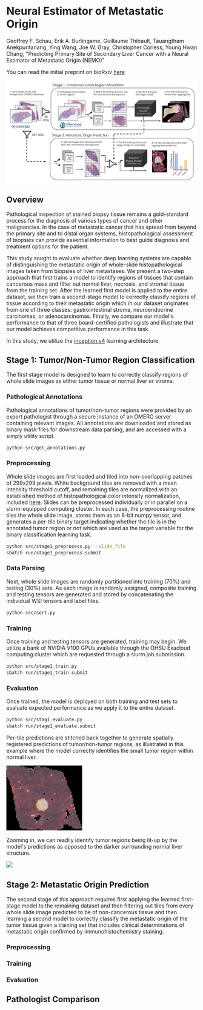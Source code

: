 # Neural Estimator of Metastatic Origin

Geoffrey F. Schau, Erik A. Burlingame, Guillaume Thibault, Tauangtham Anekpuritanang, Ying Wang, Joe W. Gray, Christopher Corless, Young Hwan Chang, "Predicting Primary Site of Secondary Liver Cancer with a Neural Estimator of Metastatic Origin (NEMO)"

You can read the initial preprint on bioRxiv [here](https://www.biorxiv.org/content/10.1101/689828v1)

<img src='assets/nemo_concept.png'>

## Overview

Pathological inspection of stained biopsy tissue remains a gold-standard process for the diagnosis of various types of cancer and other malignancies. 
In the case of metastatic cancer that has spread from beyond the primary site and to distal organ systems, histopathological assessment of biopsies can provide essential information to best guide diagnosis and treatment options for the patient.

This study sought to evaluate whether deep learning systems are capable of distinguishing the metastatic origin of whole-slide histopathological images taken from biopsies of liver metastases.
We present a two-step approach that first trains a model to identify regions of tissues that contain cancerous mass and filter out normal liver, necrosis, and stromal tissue from the training set.
After the learned first model is applied to the entire dataset, we then train a second-stage model to correctly classify regions of tissue according to their metastatic origin which in our dataset originates from one of three classes: gastrointestinal stroma, neuroendocrine carcinomas, or adenocarcinomas. 
Finally, we compare our model's performance to that of three board-certified pathologists and illustrate that our model achieves competitive performance in this task.

In this study, we utilize the [inception v4](https://github.com/kentsommer/keras-inceptionV4/blob/master/inception_v4.py) learning architecture.


## Stage 1: Tumor/Non-Tumor Region Classification

The first stage model is designed to learn to correctly classify regions of whole slide images as either tumor tissue or normal liver or stroma. 

### Pathological Annotations

Pathological annotations of tumor/non-tumor regions were provided by an expert pathologist through a secure instance of an OMERO server containing relevant images.
All annotations are downloaded and stored as binary mask files for downstream data parsing, and are accessed with a simply utility script.

```bash
python src/get_annotations.py
```

### Preprocessing

Whole slide images are first loaded and tiled into non-overlapping patches of 299x299 pixels.
White background tiles are removed with a mean intensity threshold cutoff, and remaining tiles are normalized with an established method of histopathological color intensity normalization, included [here](https://github.com/schaugf/HEnorm_python).
Slides can be preprocessed individually or in parallel on a slurm-equipped computing cluster.
In each case, the preprocessing routine tiles the whole slide image, stores them as an 8-bit numpy tensor, and generates a per-tile binary target indicating whether the tile is in the annotated tumor region or not which are used as the target variable for the binary classification learning task. 

```bash
python src/stage1_preprocess.py --slide_file
sbatch run/stage1_preprocess.submit
```

### Data Parsing

Next, whole slide images are randomly partitioned into training (70%) and testing (30%) sets.
As each image is randomly assigned, composite training and testing tensors are generated and stored by concatenating the individual WSI tensors and label files.

```bash
python src/sort.py
```

### Training

Once training and testing tensors are generated, training may begin. We utilize a bank of NVIDIA V100 GPUs available through the OHSU Exacloud computing cluster which are requested through a slurm job submission.

```bash
python src/stage1_train.py
sbatch run/stage1_train.submit
```

### Evaluation

Once trained, the model is deployed on both training and test sets to evaluate expected performance as we apply it to the entire dataset.

```bash
python src/stag1_evaluate.py
sbatch run/stage1_evaluate.submit
```

Per-tile predictions are stitched back together to generate spatially registered predictions of tumor/non-tumor regions, as illustrated in this example where the model correctly identifies the small tumor region within normal liver. 

<img src='assets/stage1_overlay.jpg' width="200"> 

Zooming in, we can readily identify tumor regions being lit-up by the model's predictions as opposed to the darker surrounding normal liver structure.

<img src='assets/closeup.png' width="200">


## Stage 2: Metastatic Origin Prediction

The second stage of this approach requires first applying the learned first-stage model to the remaining dataset and then filtering out tiles from every whole slide image predicted to be of non-cancerous tissue and then learning a second model to correctly classify the metastatic origin of the tumor tissue given a training set that includes clinical determinations of metastatic origin confirmed by immunohistochemistry staining.

### Preprocessing



### Training

### Evaluation


## Pathologist Comparison






